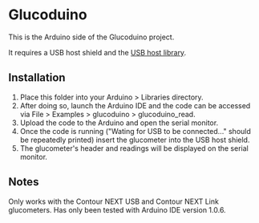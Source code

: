# Glucoduino

This is the Arduino side of the Glucoduino project. 

It requires a USB host shield and the [USB host library](https://github.com/felis/USB_Host_Shield_2.0). 

## Installation

1. Place this folder into your Arduino > Libraries directory.
2. After doing so, launch the Arduino IDE and the code can be accessed via File > Examples > glucoduino > glucoduino_read.
3. Upload the code to the Arduino and open the serial monitor.
4. Once the code is running ("Wating for USB to be connected..." should be repeatedly printed) insert the glucometer into the USB host shield.
5. The glucometer's header and readings will be displayed on the serial monitor.

## Notes

Only works with the Contour NEXT USB and Contour NEXT Link glucometers.
Has only been tested with Arduino IDE version 1.0.6. 
